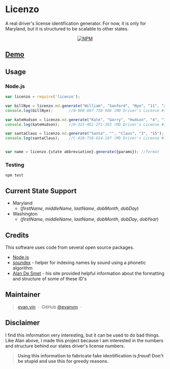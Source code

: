 # Licenzo

A real driver's license identification generator. For now, it is only for Maryland, but it is structured to be scalable to other states.

<p align="center">
  <a href="https://www.npmjs.com/package/licenzo">
    <img src="https://badge.fury.io/js/licenzo.svg"
         alt="NPM">
  </a>
</p>

## [Demo](https://cdn.rawgit.com/evanvin/licenzo/6a817bd/examples/browser/index.html)


## Usage

### Node.js
```javascript
var licenzo = require('licenzo');

var billNye = licenzo.md.generate("William", "Sanford", "Nye", "11", "27");
console.log(billNye);		//N-000-887-758-906 (MD Driver's License #)

var kateHudson = licenzo.md.generate("Kate", "Garry", "Hudson", "4", "19");
console.log(kateHudson);	//H-325-461-271-303 (MD Driver's License #)

var santaClaus = licenzo.md.generate("Santa", "", "Claus", "3", "15");
console.log(santaClaus);	//C-420-758-014-197 (MD Driver's License #)


var name = licenzo.{state abbreviation}.generate({params}); //format
```


### Testing
	
	npm test


## Current State Support

- Maryland 
  - (*firstName*, *middleName*, *lastName*, *dobMonth*, *dobDay*)
- Washington
  - (*firstName*, *middleName*, *lastName*, *dobMonth*, *dobDay*, *dobYear*)

## Credits

This software uses code from several open source packages.

- [Node.js](https://nodejs.org/)
- [soundex](https://www.npmjs.com/package/soundex) - helper for indexing names by sound using a phonetic algorithm
- [Alan De Smet](http://www.highprogrammer.com/alan/numbers/index.html) - his site provided helpful information about the formatting and structure of some of these ID's



## Maintainer

> [evan.vin](http://www.evan.vin) &nbsp;&middot;&nbsp;
> GitHub [@evanvin](https://github.com/evanvin) &nbsp;&middot;&nbsp;


## Disclaimer
I find this information very interesting, but it can be used to do bad things. Like Alan above, I made this project because I am interested in the numbers and structure behind our states driver's license numbers. 
 > **Using this information to fabricate fake identification is _fraud_! Don't be stupid and use this for greedy reasons.**

